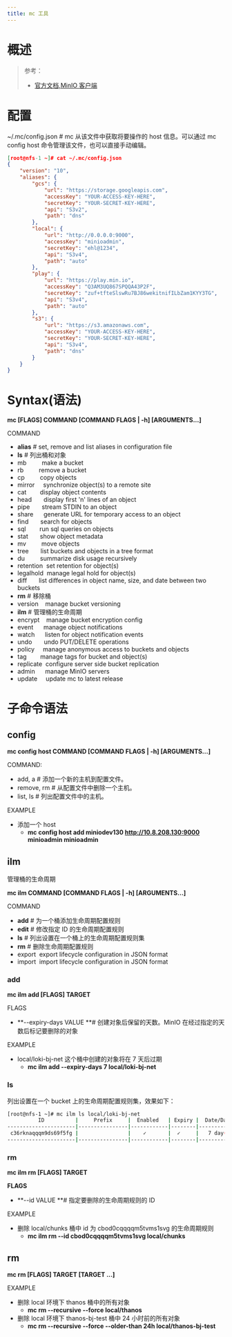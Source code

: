 ```yaml
---
title: mc 工具
---
```


# 概述

> 参考：
> - [官方文档,MinIO 客户端](https://docs.min.io/minio/baremetal/reference/minio-cli/minio-mc.html)

# 配置

\~/.mc/config.json # mc 从该文件中获取将要操作的 host 信息。可以通过 mc config host 命令管理该文件，也可以直接手动编辑。

```json
[root@nfs-1 ~]# cat ~/.mc/config.json
{
	"version": "10",
	"aliases": {
		"gcs": {
			"url": "https://storage.googleapis.com",
			"accessKey": "YOUR-ACCESS-KEY-HERE",
			"secretKey": "YOUR-SECRET-KEY-HERE",
			"api": "S3v2",
			"path": "dns"
		},
		"local": {
			"url": "http://0.0.0.0:9000",
			"accessKey": "minioadmin",
			"secretKey": "ehl@1234",
			"api": "S3v4",
			"path": "auto"
		},
		"play": {
			"url": "https://play.min.io",
			"accessKey": "Q3AM3UQ867SPQQA43P2F",
			"secretKey": "zuf+tfteSlswRu7BJ86wekitnifILbZam1KYY3TG",
			"api": "S3v4",
			"path": "auto"
		},
		"s3": {
			"url": "https://s3.amazonaws.com",
			"accessKey": "YOUR-ACCESS-KEY-HERE",
			"secretKey": "YOUR-SECRET-KEY-HERE",
			"api": "S3v4",
			"path": "dns"
		}
	}
}
```

# Syntax(语法)

**mc \[FLAGS] COMMAND \[COMMAND FLAGS | -h] \[ARGUMENTS...]**

COMMAND

- **alias** # set, remove and list aliases in configuration file
- **ls** # 列出桶和对象
- mb         make a bucket
- rb         remove a bucket
- cp         copy objects
- mirror     synchronize object(s) to a remote site
- cat        display object contents
- head       display first 'n' lines of an object
- pipe       stream STDIN to an object
- share      generate URL for temporary access to an object
- find       search for objects
- sql        run sql queries on objects
- stat       show object metadata
- mv         move objects
- tree       list buckets and objects in a tree format
- du         summarize disk usage recursively
- retention  set retention for object(s)
- legalhold  manage legal hold for object(s)
- diff       list differences in object name, size, and date between two buckets
- **rm** # 移除桶
- version    manage bucket versioning
- **ilm** # 管理桶的生命周期
- encrypt    manage bucket encryption config
- event      manage object notifications
- watch      listen for object notification events
- undo       undo PUT/DELETE operations
- policy     manage anonymous access to buckets and objects
- tag        manage tags for bucket and object(s)
- replicate  configure server side bucket replication
- admin      manage MinIO servers
- update     update mc to latest release

# 子命令语法

## config

**mc config host COMMAND \[COMMAND FLAGS | -h] \[ARGUMENTS...]**

COMMAND:

- add, a # 添加一个新的主机到配置文件。
- remove, rm # 从配置文件中删除一个主机。
- list, ls # 列出配置文件中的主机。

EXAMPLE

- 添加一个 host
  - **mc config host add miniodev130 http://10.8.208.130:9000 minioadmin minioadmin**

## ilm

管理桶的生命周期

**mc ilm COMMAND \[COMMAND FLAGS | -h] \[ARGUMENTS...]**

COMMAND

- **add** # 为一个桶添加生命周期配置规则
- **edit** # 修改指定 ID 的生命周期配置规则
- **ls** # 列出设置在一个桶上的生命周期配置规则集
- **rm** # 删除生命周期配置规则
- export  export lifecycle configuration in JSON format
- import  import lifecycle configuration in JSON format

### add

**mc ilm add \[FLAGS] TARGET**

FLAGS

- **--expiry-days VALUE **# 创建对象后保留的天数。MinIO 在经过指定的天数后标记要删除的对象

EXAMPLE

- local/loki-bj-net 这个桶中创建的对象将在 7 天后过期
  - **mc ilm add --expiry-days 7 local/loki-bj-net**

### ls

列出设置在一个 bucket 上的生命周期配置规则集，效果如下：

```bash
[root@nfs-1 ~]# mc ilm ls local/loki-bj-net
          ID          |     Prefix     |  Enabled   | Expiry |  Date/Days   |  Transition  |    Date/Days     |  Storage-Class   |          Tags
----------------------|----------------|------------|--------|--------------|--------------|------------------|------------------|------------------------
 c36rknaqqqm9ds69f5fg |                |    ✓       |  ✓     |   7 day(s)   |     ✗        |                  |                  |
----------------------|----------------|------------|--------|--------------|--------------|------------------|------------------|------------------------
```

### rm

**mc ilm rm \[FLAGS] TARGET**

**FLAGS**

- **--id VALUE **# 指定要删除的生命周期规则的 ID

EXAMPLE

- 删除 local/chunks 桶中 id 为 cbod0cqqqqm5tvms1svg 的生命周期规则
  - **mc ilm rm --id cbod0cqqqqm5tvms1svg local/chunks**

## rm

**mc rm \[FLAGS] TARGET \[TARGET ...]**

EXAMPLE

- 删除 local 环境下 thanos 桶中的所有对象
  - **mc rm --recursive --force local/thanos**
- 删除 local 环境下 thanos-bj-test 桶中 24 小时前的所有对象
  - **mc rm --recursive --force --older-than 24h local/thanos-bj-test**
